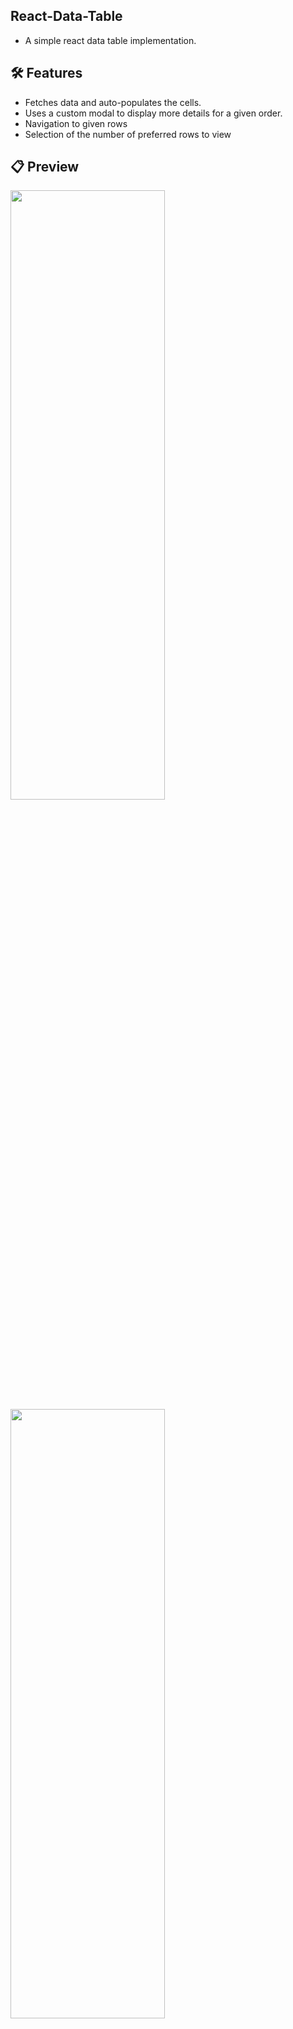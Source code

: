## React-Data-Table
- A simple react data table implementation.

## 🛠 Features
- Fetches data and auto-populates the cells.
- Uses a custom modal to display more details for a given order.
- Navigation to given rows
- Selection of the number of preferred rows to view

## 📋 Preview
<img src="https://github.com/thisgirlElan/React-Data-Table/assets/61628746/c7100c1c-0a96-4627-9249-f3fb66b90962.jpeg" height="50%" width="70%" /> 

<img src="https://github.com/thisgirlElan/React-Data-Table/assets/61628746/5c8bdd14-6934-4d02-9467-76785016aae4.jpeg" height="50%" width="70%" />
